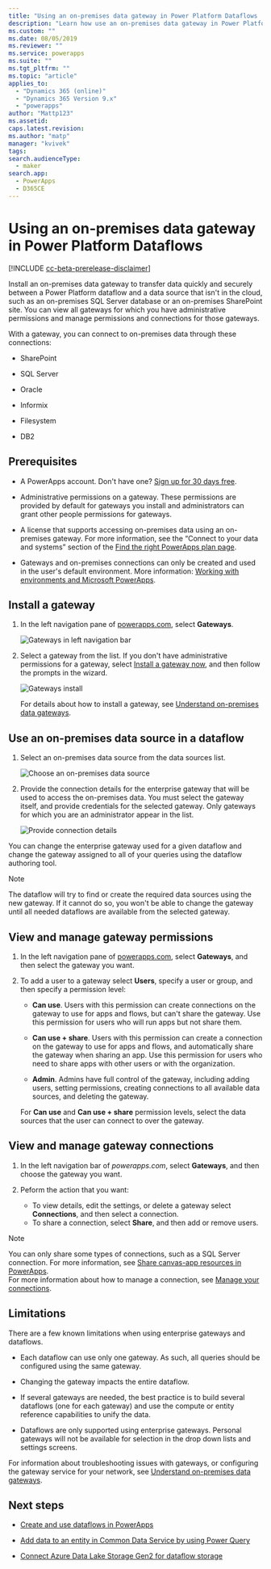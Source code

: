 ```yaml
---
title: "Using an on-premises data gateway in Power Platform Dataflows | MicrosoftDocs"
description: "Learn how use an on-premises data gateway in Power Platform Dataflows"
ms.custom: ""
ms.date: 08/05/2019
ms.reviewer: ""
ms.service: powerapps
ms.suite: ""
ms.tgt_pltfrm: ""
ms.topic: "article"
applies_to: 
  - "Dynamics 365 (online)"
  - "Dynamics 365 Version 9.x"
  - "powerapps"
author: "Mattp123"
ms.assetid: 
caps.latest.revision: 
ms.author: "matp"
manager: "kvivek"
tags: 
search.audienceType: 
  - maker
search.app: 
  - PowerApps
  - D365CE
---
```

# Using an on-premises data gateway in Power Platform Dataflows
[!INCLUDE [cc-beta-prerelease-disclaimer](../../includes/cc-beta-prerelease-disclaimer.md)]

Install an on-premises data gateway to transfer data quickly and securely
between a Power Platform dataflow and a data source that isn't in the cloud,
such as an on-premises SQL Server database or an on-premises SharePoint site.
You can view all gateways for which you have administrative permissions and
manage permissions and connections for those gateways.

With a gateway, you can connect to on-premises data through these connections:

-   SharePoint

-   SQL Server

-   Oracle

-   Informix

-   Filesystem

-   DB2

## Prerequisites

-   A PowerApps account. Don't have one? [Sign up for 30 days free](https://docs.microsoft.com/en-us/powerapps/maker/signup-for-powerapps).

-   Administrative permissions on a gateway. These permissions are provided by
    default for gateways you install and administrators can grant other people
    permissions for gateways. 

-   A license that supports accessing on-premises data using an on-premises
    gateway. For more information, see the “Connect to your data and systems” section of the
    [Find the right PowerApps plan page](https://powerapps.microsoft.com/pricing/).

-   Gateways and on-premises connections can only be created and used in the
    user's default environment. More information: [Working with environments and Microsoft PowerApps](../canvas-apps/working-with-environments.md).

## Install a gateway
1.  In the left navigation pane of [powerapps.com](https://web.powerapps.com/?utm_source=padocs&utm_medium=linkinadoc&utm_campaign=referralsfromdoc), select **Gateways**.

    ![Gateways in left navigation bar](media/nav-pane-gateways.png)

2.  Select a gateway from the list. If you don't have administrative permissions for a gateway, select
    [Install a gateway now](http://go.microsoft.com/fwlink/?LinkID=820931), and then follow the prompts in the wizard.

     ![Gateways install](media/install-gateway-now.png)

     For details about how to install a gateway, see [Understand on-premises data gateways](../canvas-apps/gateway-reference.md).

## Use an on-premises data source in a dataflow
1. Select an on-premises data source from the data sources list.

   ![Choose an on-premises data source](media/on-premises-data-sources.png)

2. Provide the connection details for the enterprise gateway that will be used to access the on-premises data. You must select the gateway itself, and provide credentials for the selected
gateway. Only gateways for which you are an administrator appear in the list.

    ![Provide connection details](media/connection-creds.png)

You can change the enterprise gateway used for a given dataflow and change the gateway assigned to all of your queries using the dataflow authoring tool.

> [!NOTE]
> The dataflow will try to find or create the required data sources using the new gateway. If it cannot do so, you won't be able to change the gateway until all needed dataflows are available from the selected gateway.


## View and manage gateway permissions
1.  In the left navigation pane of [powerapps.com](https://web.powerapps.com/?utm_source=padocs&utm_medium=linkinadoc&utm_campaign=referralsfromdoc), select **Gateways**, and then select the gateway you want.

2.  To add a user to a gateway select **Users**, specify a user or group, and then specify a permission level:

    -   **Can use**. Users with this permission can create connections on the gateway to use for
        apps and flows, but can't share the gateway. Use this permission for
        users who will run apps but not share them.

    -   **Can use + share**. Users with this permission can create a connection on the gateway to
        use for apps and flows, and automatically share the gateway when sharing
        an app. Use this permission for users who need to share apps with other
        users or with the organization.

    -   **Admin**. Admins have full control of the gateway, including adding users, setting permissions, creating connections to all available data sources, and deleting the gateway.

      For **Can use** and **Can use + share** permission levels, select the data sources that the user can connect to over the gateway.

## View and manage gateway connections
1.  In the left navigation bar of *powerapps.com*, select **Gateways**, and then choose the gateway you want.

2.  Peform the action that you want: 
    - To view details, edit the settings, or delete a gateway select **Connections**, and then select a connection.
    - To share a connection, select **Share**, and then add or remove users.

   > [!NOTE]
   >   You can only share some types of connections, such as a SQL Server connection. For more
   >   information, see [Share canvas-app resources in PowerApps](../canvas-apps/share-app-resources.md). <br />
   >   For more information about how to manage a connection, see [Manage your connections](../canvas-apps/add-manage-connections.md).


## Limitations
There are a few known limitations when using enterprise gateways and dataflows.

-   Each dataflow can use only one gateway. As such, all queries should be
    configured using the same gateway.

-   Changing the gateway impacts the entire dataflow.

-   If several gateways are needed, the best practice is to build several
    dataflows (one for each gateway) and use the compute or entity reference
    capabilities to unify the data.

-   Dataflows are only supported using enterprise gateways. Personal gateways
    will not be available for selection in the drop down lists and settings
    screens.

For information about troubleshooting issues with gateways, or configuring the
gateway service for your network, see [Understand on-premises data gateways](../canvas-apps/gateway-reference.md).

## Next steps

- [Create and use dataflows in PowerApps](create-and-use-dataflows.md)

- [Add data to an entity in Common Data Service by using Power Query](data-platform-cds-newentity-pq.md)

- [Connect Azure Data Lake Storage Gen2 for dataflow storage](/power-bi/service-dataflows-connect-azure-data-lake-storage-gen2)


